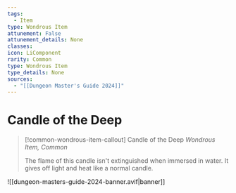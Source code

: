 ```yaml
---
tags:
  - Item
type: Wondrous Item
attunement: False
attunement_details: None
classes:
icon: LiComponent
rarity: Common
type: Wondrous Item
type_details: None
sources: 
  - "[[Dungeon Master's Guide 2024]]"
---
```

# Candle of the Deep
>[!common-wondrous-item-callout] Candle of the Deep
>_Wondrous Item, Common_
>
>The flame of this candle isn't extinguished when immersed in water. It gives off light and heat like a normal candle.
>


![[dungeon-masters-guide-2024-banner.avif|banner]]